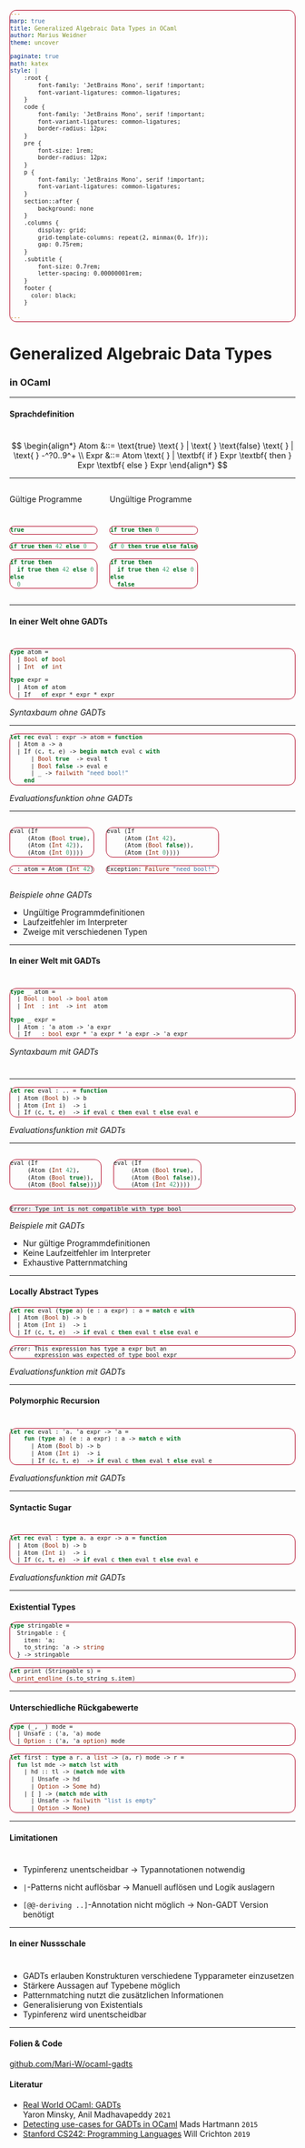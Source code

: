 ```yaml
---
marp: true
title: Generalized Algebraic Data Types in OCaml
author: Marius Weidner
theme: uncover

paginate: true
math: katex
style: |
    :root {
        font-family: 'JetBrains Mono', serif !important;
        font-variant-ligatures: common-ligatures;
    }
    code {
        font-family: 'JetBrains Mono', serif !important;
        font-variant-ligatures: common-ligatures;
        border-radius: 12px;
    }
    pre {
        font-size: 1rem;
        border-radius: 12px;
    }
    p {
        font-family: 'JetBrains Mono', serif !important;
        font-variant-ligatures: common-ligatures;
    }
    section::after {
        background: none
    }
    .columns {
        display: grid;
        grid-template-columns: repeat(2, minmax(0, 1fr));
        gap: 0.75rem;
    }
    .subtitle {
        font-size: 0.7rem;
        letter-spacing: 0.00000001rem;
    }
    footer {
      color: black;
    }
    
---
```


<!-- _paginate: false -->
<!-- _footer: Marius Weidner ‒ Lehrstuhl für Programmiersprachen ‒ Proseminar '22 -->

<!-- 
- Wichtiges vorangegangenes Kapitel: Variants
- Der Plan
  - Eigene Sprache `L-If`
  - Nachteile bei Interpreterimplementierung ohne GADTs
  - Vorteile mit 
  - 2 weitere Konzepte mit GADTs
- Übergang: Beginn mit der eignen Sprache
-->

# Generalized Algebraic Data Types
### in OCaml

---

<!--
- Grammatik
- Atoms kleinste Einheit
- Bools & Ints
- Ifs

-->

#### Sprachdefinition

#
#

$$
\begin{align*}
Atom &::= \text{true} \text{ } | \text{ } \text{false}  \text{ } | \text{ } -^?0..9^+ \\
Expr &::= Atom \text{ } | \textbf{ if } Expr \textbf{ then } Expr \textbf{ else } Expr
\end{align*}
$$

---

<style scoped> 
  pre {  
    font-size: 0.8rem;
  }
  div.error > pre {
    font-size: 0.777rem;
    border: 0.05rem;
    background-color: rgb(242, 241, 244); 
    border-color: #B00020;
    border-style: solid;
    border-radius: 12px;
  }
</style>

<div class="columns">
<div>

<!--
- atom ist program
- if ist program
- program nested

- ! invalid syntax
- ! int als condition
- ! verschiedene typen in zweigen
-->

Gültige Programme

#
#

```ocaml
true                     
```
```ocaml
if true then 42 else 0   
```
```ocaml
if true then 
  if true then 42 else 0 
else 
  0
```
</div>

<div class="error">

Ungültige Programme

#
#

```ocaml
if true then 0
```
```ocaml
if 0 then true else false
```
```ocaml
if true then 
  if true then 42 else 0
else
  false
```

</div>
</div>

---

<!--
- 
-->

#### In einer Welt ohne GADTs

# 

<style scoped> pre {  font-size: 1rem; }
</style>

```ocaml
type atom =
  | Bool of bool
  | Int  of int

type expr =
  | Atom of atom
  | If   of expr * expr * expr
```

_<p class="subtitle">Syntaxbaum ohne GADTs</p>_

---

```ocaml
let rec eval : expr -> atom = function
  | Atom a -> a
  | If (c, t, e) -> begin match eval c with
      | Bool true  -> eval t
      | Bool false -> eval e
      | _ -> failwith "need bool!"
    end
```

_<p class="subtitle">Evaluationsfunktion ohne GADTs</p>_

---

<style scoped> pre { font-size: 0.7rem; }
</style>
<div class="columns">
<div>

```ocaml
eval (If 
     (Atom (Bool true),
     (Atom (Int 42)),
     (Atom (Int 0))))
```

```ocaml
- : atom = Atom (Int 42)
```

</div><div>

```ocaml
eval (If 
     (Atom (Int 42),
     (Atom (Bool false)),
     (Atom (Int 0))))           
```
```ocaml
Exception: Failure "need bool!"
```

</div>
</div>

_<p class="subtitle">Beispiele ohne GADTs</p>_

- Ungültige Programmdefinitionen
- Laufzeitfehler im Interpreter   
- Zweige mit verschiedenen Typen

---

#### In einer Welt mit GADTs

#

<style scoped> pre { font-size: 0.9rem; }
</style>

```ocaml
type _ atom =
  | Bool : bool -> bool atom
  | Int  : int  -> int  atom

type _ expr =
  | Atom : 'a atom -> 'a expr
  | If   : bool expr * 'a expr * 'a expr -> 'a expr
```

_<p class="subtitle">Syntaxbaum mit GADTs</p>_

# 
--- 

<style scoped>  pre { font-size: 0.85rem; }
</style>

```ocaml
let rec eval : .. = function
  | Atom (Bool b) -> b
  | Atom (Int i)  -> i
  | If (c, t, e)  -> if eval c then eval t else eval e
```

_<p class="subtitle">Evaluationsfunktion mit GADTs</p>_

---


<style scoped> 
  pre {  
    font-size: 0.8rem;
  }
  div.error > pre {
    font-size: 0.77rem;
    border: 0.1rem;
    background-color: rgb(242, 241, 244); 
    border-color: #B00020;
    border-style: solid;
    border-radius: 12px;
  }
</style>
<div class="columns">
<div class="error">

```ocaml
eval (If 
     (Atom (Int 42),
     (Atom (Bool true)),
     (Atom (Bool false))))
```


</div>
<div class="error">

```ocaml
eval (If 
     (Atom (Bool true),
     (Atom (Bool false)),
     (Atom (Int 42))))
```

</div>
</div>

<div class="error">

```
Error: Type int is not compatible with type bool
```

</div>

_<p class="subtitle">Beispiele mit GADTs</p>_

- Nur gültige Programmdefinitionen
- Keine Laufzeitfehler im Interpreter
- Exhaustive Patternmatching

---

#### Locally Abstract Types


<style scoped>  
pre { 
  font-size: 0.85rem;
  border: 0.1rem;
  border-color: #B00020;
  border-style: solid;
  border-radius: 12px;
} 
</style>

```ocaml
let rec eval (type a) (e : a expr) : a = match e with
  | Atom (Bool b) -> b
  | Atom (Int i)  -> i
  | If (c, t, e)  -> if eval c then eval t else eval e
```

```
Error: This expression has type a expr but an
       expression was expected of type bool expr      
```

_<p class="subtitle">Evaluationsfunktion mit GADTs</p>_

---

#### Polymorphic Recursion

#
#

<style scoped>  pre { font-size: 0.75rem; }
</style>

```ocaml
let rec eval : 'a. 'a expr -> 'a = 
    fun (type a) (e : a expr) : a -> match e with
      | Atom (Bool b) -> b
      | Atom (Int i)  -> i
      | If (c, t, e)  -> if eval c then eval t else eval e
```

_<p class="subtitle">Evaluationsfunktion mit GADTs</p>_

---

#### Syntactic Sugar

# 
#

<style scoped>  pre { font-size: 0.8rem; }
</style>


```ocaml
let rec eval : type a. a expr -> a = function
  | Atom (Bool b) -> b
  | Atom (Int i)  -> i
  | If (c, t, e)  -> if eval c then eval t else eval e   
```

_<p class="subtitle">Evaluationsfunktion mit GADTs</p>_

---

#### Existential Types

```ocaml
type stringable =                          
  Stringable : { 
    item: 'a; 
    to_string: 'a -> string 
  } -> stringable
```
```ocaml
let print (Stringable s) = 
  print_endline (s.to_string s.item)       
```

---

#### Unterschiedliche Rückgabewerte

<style scoped>  pre { font-size: 0.75rem;  }
</style>

```ocaml
type (_, _) mode = 
  | Unsafe : ('a, 'a) mode
  | Option : ('a, 'a option) mode                  
```

```ocaml
let first : type a r. a list -> (a, r) mode -> r = 
  fun lst mde -> match lst with
    | hd :: tl -> (match mde with
      | Unsafe -> hd
      | Option -> Some hd)
    | [ ] -> (match mde with
      | Unsafe -> failwith "list is empty"
      | Option -> None)
```

---

#### Limitationen
#

- Typinferenz unentscheidbar
   $\rightarrow$ Typannotationen notwendig

- `|`-Patterns nicht auflösbar
   $\rightarrow$ Manuell auflösen und Logik auslagern

- `[@@-deriving ..]`-Annotation nicht möglich
   $\rightarrow$ Non-GADT Version benötigt

---
#### In einer Nussschale
#


- GADTs erlauben Konstrukturen verschiedene Typparameter einzusetzen
- Stärkere Aussagen auf Typebene möglich
- Patternmatching nutzt die zusätzlichen Informationen
- Generalisierung von Existentials
- Typinferenz wird unentscheidbar

---
#### Folien & Code
[github.com/Mari-W/ocaml-gadts](https://github.com/Mari-W/ocaml-gadts)


#### Literatur
- [Real World OCaml: GADTs](https://dev.realworldocaml.org/gadts.html) <br> Yaron Minsky, Anil Madhavapeddy `2021`
- [Detecting use-cases for GADTs in OCaml](https://blog.mads-hartmann.com/ocaml/2015/01/05/gadt-ocaml.html) Mads Hartmann   `2015`
- [Stanford CS242: Programming Languages](https://stanford-cs242.github.io/assets/slides/04.2-polymorphism-existential.pdf)
Will Crichton `2019`

<!--
---
#### Variants vs GADTs

#

<style scoped> pre { font-size: 0.7rem; } 
</style>
<div class="columns">
<div>

```ocaml
type atom =
  | Bool : bool -> atom
  | Int  : int  -> atom
```
_<p class="subtitle">`atom` ohne GADTs</p>_
</div>
<div>

```ocaml
type _ atom =
  | Bool : bool -> bool atom
  | Int  : int  -> int  atom
```
_<p class="subtitle">`atom` mit GADTs</p>_
</div>
</div>


#

Konstrukturen können _verschiedene_ Typparameter einsetzen.
-->